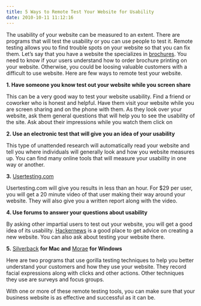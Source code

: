 ```yaml
---
title: 5 Ways to Remote Test Your Website for Usability
date: 2010-10-11 11:12:16
---
```


The usability of your website can be measured to an extent. There are
programs that will test the usability or you can use people to test it.
Remote testing allows you to find trouble spots on your website so that
you can fix them. Let’s say that you have a website the specializes
in [brochures](http://www.printplace.com/printing/brochure-printing.aspx). You need to know if your users understand how to order brochure printing on your website. Otherwise, you could be loosing valuable customers with a difficult to use website. Here are few ways to remote test your
website.

**1. Have someone you know test out your website while you screen
share**

This can be a very good way to test your website usability. Find a
friend or coworker who is honest and helpful. Have them visit your
website while you are screen sharing and on the phone with them. As they
look over your website, ask them general questions that will help you to
see the usability of the site. Ask about their impressions while you
watch them click on

**2. Use an electronic test that will give you an idea of your
usability**

This type of unattended research will automatically read your website
and tell you where individuals will generally look and how you website
measures up. You can find many online tools that will measure your
usability in one way or another.

**3.**
[Usertesting.com](http://www.google.com/url?q=http%3A%2F%2Fwww.usertesting.com%2F&sa=D&sntz=1&usg=AFQjCNFnvcrheieaX74BzK7WchjuKRE0Aw)

Usertesting.com will give you results in less than an hour. For \$29 per
user, you will get a 20 minute video of that user making their way
around your website. They will also give you a written report along with
the video.

**4. Use forums to answer your questions about usability**

By asking other impartial users to test out your website, you will get a
good idea of its
usability. [Hackernews](http://www.google.com/url?q=http%3A%2F%2Fwww.hackernews.com%2F&sa=D&sntz=1&usg=AFQjCNH9wRjIjUKww1H62pCIDSev0FqJvg) is a good place to get advice on creating a new website. You can also ask about testing your website there.

**5.**
[Silverback](http://www.google.com/url?q=http%3A%2F%2Fwww.silverbackapp.com%2F&sa=D&sntz=1&usg=AFQjCNEaoO73VKtp3sB06ixLkKoYFXx8Ww)
**for Mac and**
[Morae](http://www.google.com/url?q=http%3A%2F%2Fwww.techsmith.com%2Fmorae.asp&sa=D&sntz=1&usg=AFQjCNHmUrsH8FUurn29KTqdD6Rbj-ymlA)
**for Windows**

Here are two programs that use gorilla testing techniques to help you
better understand your customers and how they use your website. They
record facial expressions along with clicks and other actions. Other
techniques they use are surveys and focus groups.

With one or more of these remote testing tools, you can make sure that
your business website is as effective and successful as it can be.
